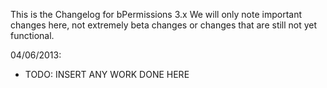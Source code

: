 This is the Changelog for bPermissions 3.x
We will only note important changes here, not extremely beta changes or changes that are still not yet functional.

04/06/2013:
* TODO: INSERT ANY WORK DONE HERE